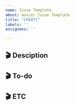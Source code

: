 ```yaml
---
name: Issue Template
about: movier Issue Template
title: "[FEAT]"
labels: ''
assignees: ''

---
```


## 🎬 Desciption
<!-- 설명을 작성하세요 -->


## 🎬 To-do
<!-- 해야 할 일을 적어주세요 -->


## 🎬 ETC
<!-- 특이사항, 예정 개발 일정을 적어주세요 -->
